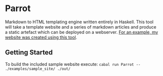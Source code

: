 # Parrot

Markdown to HTML templating engine written entirely in Haskell. This tool
will take a template website and a series of markdown articles and produce
a static artefact which can be deployed on a webserver. [For an example, my website was created using this tool](https://parsed.dev).

## Getting Started

To build the included sample website execute: `cabal run Parrot --
./examples/sample_site/ ./out/`
